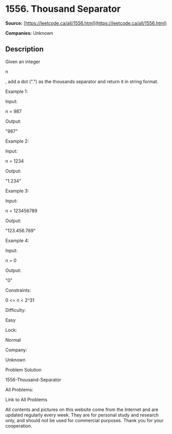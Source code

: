 # 1556. Thousand Separator

**Source:** [https://leetcode.ca/all/1556.html](https://leetcode.ca/all/1556.html)

**Companies:** Unknown

## Description

Given an integer

n

, add a dot (".") as the thousands
            separator and return it in string format.

Example 1:

Input:

n = 987

Output:

"987"

Example 2:

Input:

n = 1234

Output:

"1.234"

Example 3:

Input:

n = 123456789

Output:

"123.456.789"

Example 4:

Input:

n = 0

Output:

"0"

Constraints:

0 <= n < 2^31

Difficulty:

Easy

Lock:

Normal

Company:

Unknown

Problem Solution

1556-Thousand-Separator

All Problems:

Link to All Problems

All contents and pictures on this website come from the Internet and are updated regularly every week. They are for personal study and research only, and should not be used for commercial purposes. Thank you for your cooperation.

